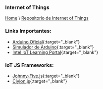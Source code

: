 ### Internet of Things

[Home](https://profesantiago.github.io) \ [Repositorio de Internet of Things](https://github.com/ProfeSantiago/IoT)

### Links Importantes:
- [Arduino Oficial](https://www.arduino.cc){:target="_blank"}
- [Simulador de Arduino](https://www.tinkercad.com/circuits){:target="_blank"}
- [Intel IoT Learning Portal](https://iotworkshop.intel.com/){:target="_blank"}

### IoT JS Frameworks:
- [Johnny-Five.js](http://johnny-five.io/){:target="_blank"}
- [Clylon.js](https://cylonjs.com/){:target="_blank"}

